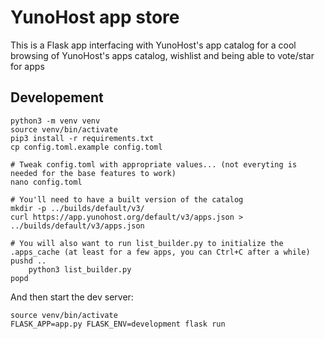 # YunoHost app store

This is a Flask app interfacing with YunoHost's app catalog for a cool browsing of YunoHost's apps catalog, wishlist and being able to vote/star for apps

## Developement

```
python3 -m venv venv
source venv/bin/activate
pip3 install -r requirements.txt
cp config.toml.example config.toml

# Tweak config.toml with appropriate values... (not everyting is needed for the base features to work)
nano config.toml

# You'll need to have a built version of the catalog
mkdir -p ../builds/default/v3/
curl https://app.yunohost.org/default/v3/apps.json > ../builds/default/v3/apps.json

# You will also want to run list_builder.py to initialize the .apps_cache (at least for a few apps, you can Ctrl+C after a while)
pushd ..
    python3 list_builder.py
popd
```

And then start the dev server:

```
source venv/bin/activate
FLASK_APP=app.py FLASK_ENV=development flask run
```
